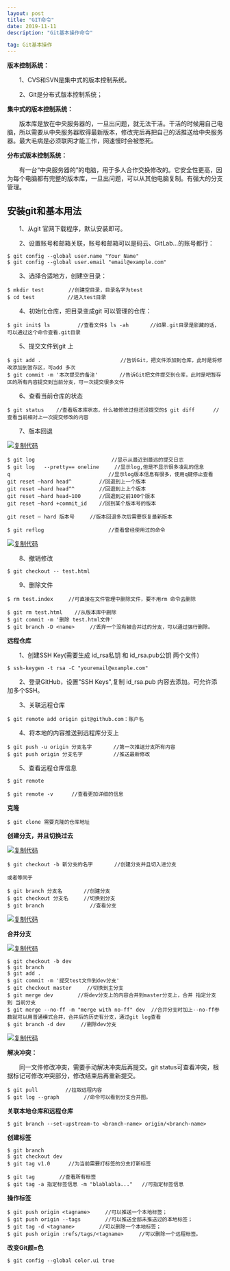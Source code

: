 ```yaml
---
layout: post
title: "GIT命令"
date: 2019-11-11 
description: "Git基本操作命令"

tag: Git基本操作
---   
```

**版本控制系统：**

　　1、CVS和SVN是集中式的版本控制系统。

　　2、Git是分布式版本控制系统；

**集中式的版本控制系统：**

　　版本库是放在中央服务器的，一旦出问题，就无法干活。干活的时候用自己电脑，所以需要从中央服务器取得最新版本，修改完后再把自己的活推送给中央服务器。最大毛病是必须联网才能工作，网速慢时会被憋死。

**分布式版本控制系统：** 

　　有一台“中央服务器的”的电脑，用于多人合作交换修改的。它安全性更高，因为每个电脑都有完整的版本库，一旦出问题，可以从其他电脑复制。有强大的分支管理。

## 安装git和基本用法

　　1、从git 官网下载程序，默认安装即可。

　　2、设置账号和邮箱关联，账号和邮箱可以是码云、GitLab...的账号都行：

```
$ git config --global user.name "Your Name"             
$ git config --global user.email "email@example.com"
```

　　3、选择合适地方，创建空目录：

```
$ mkdir test        //创建空目录，目录名字为test
$ cd test   　　　　 //进入test目录
```

　　4、初始化仓库，把目录变成git 可以管理的仓库：

```
$ git init$ ls         //查看文件$ ls -ah       //如果.git目录是影藏的话，可以通过这个命令查看.git目录
```

　　5、提交文件到git 上

```
$ git add .     　　　　　　　　　　　　 //告诉Git，把文件添加到仓库，此时是将修改添加到暂存区，可add 多次
$ git commit -m '本次提交的备注'       //告诉Git把文件提交到仓库，此时是吧暂存区的所有内容提交到当前分支，可一次提交很多文件
```

　　6、查看当前仓库的状态

```
$ git status    //查看版本库状态，什么被修改过但还没提交的$ git diff      //查看当前相对上一次提交修改的内容
```

　　7、版本回退

[![复制代码](https://common.cnblogs.com/images/copycode.gif)](javascript:void(0);)

```
$ git log                         //显示从最近到最远的提交日志
$ git log   --pretty== oneline     //显示log,但是不显示很多凌乱的信息
q                                //显示log版本信息有很多，使用q键停止查看
git reset —hard head^         //回退到上一个版本
git reset —hard head^^        //回退到上上个版本
git reset —hard head~100      //回退到之前100个版本
git reset —hard +commit_id    //回到某个版本号的版本

git reset — hard 版本号     //版本回退多次后需要恢复最新版本

$ git reflog                     //查看曾经使用过的命令
```

[![复制代码](https://common.cnblogs.com/images/copycode.gif)](javascript:void(0);)

　　8、撤销修改

```
$ git checkout -- test.html
```

　　9、删除文件

```
$ rm test.index     //可直接在文件管理中删除文件，要不用rm 命令去删除

$ git rm test.html    //从版本库中删除
$ git commit -m '删除 test.html文件'
$ git branch -D <name>     //丢弃一个没有被合并过的分支，可以通过强行删除。
```

**远程仓库** 

　　1、创建SSH Key(需要生成 id_rsa私钥 和 id_rsa.pub公钥 两个文件)

```
$ ssh-keygen -t rsa -C "youremail@example.com"
```

　　2、登录GitHub，设置"SSH Keys",复制 id_rsa.pub 内容去添加。可允许添加多个SSH。

　　3、关联远程仓库

```
$ git remote add origin git@github.com：账户名
```

　　4、将本地的内容推送到远程库分支上

```
$ git push -u origin 分支名字       //第一次推送分支所有内容
$ git push origin 分支名字          //推送最新修改
```

　　5、查看远程仓库信息

```
$ git remote 

$ git remote -v      //查看更加详细的信息
```

**克隆**

```
$ git clone 需要克隆的仓库地址
```

**创建分支，并且切换过去**

[![复制代码](https://common.cnblogs.com/images/copycode.gif)](javascript:void(0);)

```
$ git checkout -b 新分支的名字       //创建分支并且切入进分支

或者等同于

$ git branch 分支名       //创建分支
$ git checkout 分支名     //切换到分支
$ git branch               //查看分支
```

[![复制代码](https://common.cnblogs.com/images/copycode.gif)](javascript:void(0);)

**合并分支**

[![复制代码](https://common.cnblogs.com/images/copycode.gif)](javascript:void(0);)

```
$ git checkout -b dev
$ git branch
$ git add .
$ git commit -m '提交test文件到dev分支'
$ git checkout master     //切换到主分支
$ git merge dev        //将dev分支上的内容合并到master分支上，合并 指定分支 到 当前分支
$ git merge --no-ff -m "merge with no-ff" dev  //合并分支时加上--no-ff参数就可以用普通模式合并，合并后的历史有分支，通过git log查看
$ git branch -d dev     //删除dev分支
```

[![复制代码](https://common.cnblogs.com/images/copycode.gif)](javascript:void(0);)

**解决冲突：**

　　同一文件修改冲突，需要手动解决冲突后再提交。git status可查看冲突，根据标记可修改冲突部分，修改结束后再重新提交。

```
$ git pull         //拉取远程内容
$ git log --graph        //命令可以看到分支合并图。
```

 **关联本地仓库和远程仓库**

```
$ git branch --set-upstream-to <branch-name> origin/<branch-name>
```

**创建标签**

```
$ git branch 
$ git checkout dev
$ git tag v1.0      //为当前需要打标签的分支打新标签

$ git tag        //查看所有标签
$ git tag -a 指定标签信息 -m "blablabla..."   //可指定标签信息 
```

**操作标签** 

```
$ git push origin <tagname>     //可以推送一个本地标签；
$ git push origin --tags        //可以推送全部未推送过的本地标签；
$ git tag -d <tagname>        //可以删除一个本地标签；
$ git push origin :refs/tags/<tagname>     //可以删除一个远程标签。
```

**改变Git颜=色**

```
$ git config --global color.ui true
```